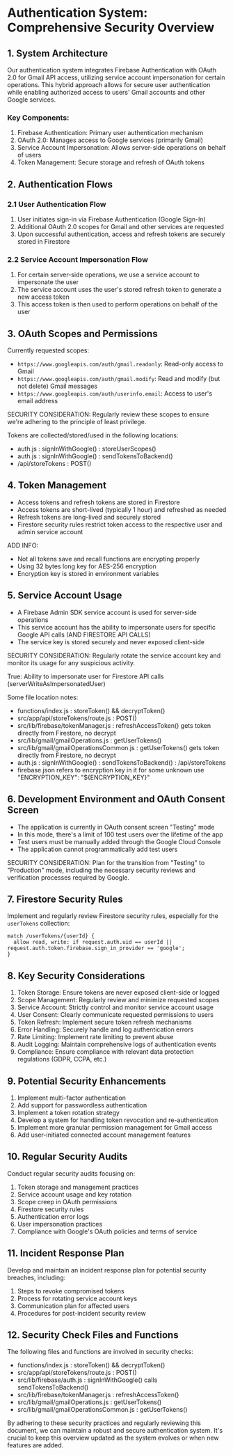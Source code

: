# Authentication System: Comprehensive Security Overview

## 1. System Architecture

Our authentication system integrates Firebase Authentication with OAuth 2.0 for Gmail API access, utilizing service account impersonation for certain operations. This hybrid approach allows for secure user authentication while enabling authorized access to users' Gmail accounts and other Google services.

### Key Components:

1. Firebase Authentication: Primary user authentication mechanism
2. OAuth 2.0: Manages access to Google services (primarily Gmail)
3. Service Account Impersonation: Allows server-side operations on behalf of users
4. Token Management: Secure storage and refresh of OAuth tokens

## 2. Authentication Flows

### 2.1 User Authentication Flow

1. User initiates sign-in via Firebase Authentication (Google Sign-In)
2. Additional OAuth 2.0 scopes for Gmail and other services are requested
3. Upon successful authentication, access and refresh tokens are securely stored in Firestore

### 2.2 Service Account Impersonation Flow

1. For certain server-side operations, we use a service account to impersonate the user
2. The service account uses the user's stored refresh token to generate a new access token
3. This access token is then used to perform operations on behalf of the user

## 3. OAuth Scopes and Permissions

Currently requested scopes:
- `https://www.googleapis.com/auth/gmail.readonly`: Read-only access to Gmail
- `https://www.googleapis.com/auth/gmail.modify`: Read and modify (but not delete) Gmail messages
- `https://www.googleapis.com/auth/userinfo.email`: Access to user's email address

SECURITY CONSIDERATION: Regularly review these scopes to ensure we're adhering to the principle of least privilege.

Tokens are collected/stored/used in the following locations:
- auth.js : signInWithGoogle() : storeUserScopes()
- auth.js : signInWithGoogle() : sendTokensToBackend()
- /api/storeTokens : POST()

## 4. Token Management

- Access tokens and refresh tokens are stored in Firestore
- Access tokens are short-lived (typically 1 hour) and refreshed as needed
- Refresh tokens are long-lived and securely stored
- Firestore security rules restrict token access to the respective user and admin service account

ADD INFO:
- Not all tokens save and recall functions are encrypting properly
- Using 32 bytes long key for AES-256 encryption 
- Encryption key is stored in environment variables

## 5. Service Account Usage

- A Firebase Admin SDK service account is used for server-side operations
- This service account has the ability to impersonate users for specific Google API calls (AND FIRESTORE API CALLS)
- The service key is stored securely and never exposed client-side

SECURITY CONSIDERATION: Regularly rotate the service account key and monitor its usage for any suspicious activity.

True: Ability to impersonate user for Firestore API calls (serverWriteAsImpersonatedUser)

Some file location notes:
- functions/index.js : storeToken() && decryptToken()
- src/app/api/storeTokens/route.js : POST()
- src/lib/firebase/tokenManager.js : refreshAccessToken() gets token directly from Firestore, no decrypt
- src/lib/gmail/gmailOperations.js : getUserTokens()
- src/lib/gmail/gmailOperationsCommon.js : getUserTokens() gets token directly from Firestore, no decrypt
- auth.js : signInWithGoogle() : sendTokensToBackend() : /api/storeTokens
- firebase.json refers to encryption key in it for some unknown use "ENCRYPTION_KEY": "${ENCRYPTION_KEY}"

## 6. Development Environment and OAuth Consent Screen

- The application is currently in OAuth consent screen "Testing" mode
- In this mode, there's a limit of 100 test users over the lifetime of the app
- Test users must be manually added through the Google Cloud Console
- The application cannot programmatically add test users

SECURITY CONSIDERATION: Plan for the transition from "Testing" to "Production" mode, including the necessary security reviews and verification processes required by Google.

## 7. Firestore Security Rules

Implement and regularly review Firestore security rules, especially for the `userTokens` collection:

```
match /userTokens/{userId} {
  allow read, write: if request.auth.uid == userId || request.auth.token.firebase.sign_in_provider == 'google';
}
```

## 8. Key Security Considerations

1. Token Storage: Ensure tokens are never exposed client-side or logged
2. Scope Management: Regularly review and minimize requested scopes
3. Service Account: Strictly control and monitor service account usage
4. User Consent: Clearly communicate requested permissions to users
5. Token Refresh: Implement secure token refresh mechanisms
6. Error Handling: Securely handle and log authentication errors
7. Rate Limiting: Implement rate limiting to prevent abuse
8. Audit Logging: Maintain comprehensive logs of authentication events
9. Compliance: Ensure compliance with relevant data protection regulations (GDPR, CCPA, etc.)

## 9. Potential Security Enhancements

1. Implement multi-factor authentication
2. Add support for passwordless authentication
3. Implement a token rotation strategy
4. Develop a system for handling token revocation and re-authentication
5. Implement more granular permission management for Gmail access
6. Add user-initiated connected account management features

## 10. Regular Security Audits

Conduct regular security audits focusing on:
1. Token storage and management practices
2. Service account usage and key rotation
3. Scope creep in OAuth permissions
4. Firestore security rules
5. Authentication error logs
6. User impersonation practices
7. Compliance with Google's OAuth policies and terms of service

## 11. Incident Response Plan

Develop and maintain an incident response plan for potential security breaches, including:
1. Steps to revoke compromised tokens
2. Process for rotating service account keys
3. Communication plan for affected users
4. Procedures for post-incident security review

## 12. Security Check Files and Functions

The following files and functions are involved in security checks:

- functions/index.js                     : storeToken() && decryptToken()
- src/app/api/storeTokens/route.js       : POST()
- src/lib/firebase/auth.js               : signInWithGoogle() calls sendTokensToBackend()
- src/lib/firebase/tokenManager.js       : refreshAccessToken()
- src/lib/gmail/gmailOperations.js       : getUserTokens()
- src/lib/gmail/gmailOperationsCommon.js : getUserTokens()

By adhering to these security practices and regularly reviewing this document, we can maintain a robust and secure authentication system. It's crucial to keep this overview updated as the system evolves or when new features are added.

